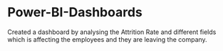 # Power-BI-Dashboards
Created a dashboard by analysing the Attrition Rate and different fields which is affecting the employees and they are leaving the company.
